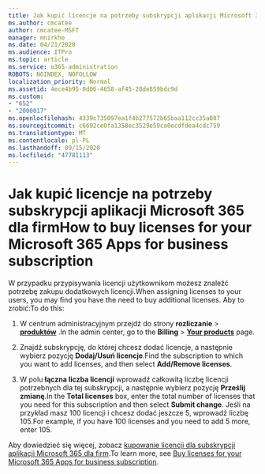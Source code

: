 ```yaml
---
title: Jak kupić licencje na potrzeby subskrypcji aplikacji Microsoft 365 dla firm
ms.author: cmcatee
author: cmcatee-MSFT
manager: mnirkhe
ms.date: 04/21/2020
ms.audience: ITPro
ms.topic: article
ms.service: o365-administration
ROBOTS: NOINDEX, NOFOLLOW
localization_priority: Normal
ms.assetid: 4ece4b95-0d06-4658-af45-28de859bdc9d
ms.custom:
- "652"
- "2000017"
ms.openlocfilehash: 4339c735097ea1f4b277572b65baa112cc35a087
ms.sourcegitcommit: c6692ce0fa1358ec3529e59ca0ecdfdea4cdc759
ms.translationtype: MT
ms.contentlocale: pl-PL
ms.lasthandoff: 09/15/2020
ms.locfileid: "47781113"
---
```

# <a name="how-to-buy-licenses-for-your-microsoft-365-apps-for-business-subscription"></a><span data-ttu-id="fcc7d-102">Jak kupić licencje na potrzeby subskrypcji aplikacji Microsoft 365 dla firm</span><span class="sxs-lookup"><span data-stu-id="fcc7d-102">How to buy licenses for your Microsoft 365 Apps for business subscription</span></span>

<span data-ttu-id="fcc7d-103">W przypadku przypisywania licencji użytkownikom możesz znaleźć potrzebę zakupu dodatkowych licencji.</span><span class="sxs-lookup"><span data-stu-id="fcc7d-103">When assigning licenses to your users, you may find you have the need to buy additional licenses.</span></span> <span data-ttu-id="fcc7d-104">Aby to zrobić:</span><span class="sxs-lookup"><span data-stu-id="fcc7d-104">To do this:</span></span>
  
1. <span data-ttu-id="fcc7d-105">W centrum administracyjnym przejdź do strony **rozliczanie** \> **[produktów](https://go.microsoft.com/fwlink/p/?linkid=842054)** .</span><span class="sxs-lookup"><span data-stu-id="fcc7d-105">In the admin center, go to the **Billing** \> **[Your products](https://go.microsoft.com/fwlink/p/?linkid=842054)** page.</span></span>

2. <span data-ttu-id="fcc7d-106">Znajdź subskrypcję, do której chcesz dodać licencje, a następnie wybierz pozycję **Dodaj/Usuń licencje**.</span><span class="sxs-lookup"><span data-stu-id="fcc7d-106">Find the subscription to which you want to add licenses, and then select **Add/Remove licenses**.</span></span>

3. <span data-ttu-id="fcc7d-107">W polu **łączna liczba licencji** wprowadź całkowitą liczbę licencji potrzebnych dla tej subskrypcji, a następnie wybierz pozycję **Prześlij zmianę**.</span><span class="sxs-lookup"><span data-stu-id="fcc7d-107">In the **Total licenses** box, enter the total number of licenses that you need for this subscription and then select **Submit change**.</span></span> <span data-ttu-id="fcc7d-108">Jeśli na przykład masz 100 licencji i chcesz dodać jeszcze 5, wprowadź liczbę 105.</span><span class="sxs-lookup"><span data-stu-id="fcc7d-108">For example, if you have 100 licenses and you need to add 5 more, enter 105.</span></span>

<span data-ttu-id="fcc7d-109">Aby dowiedzieć się więcej, zobacz [kupowanie licencji dla subskrypcji aplikacji Microsoft 365 dla firm](https://docs.microsoft.com/microsoft-365/commerce/licenses/buy-licenses).</span><span class="sxs-lookup"><span data-stu-id="fcc7d-109">To learn more, see [Buy licenses for your Microsoft 365 Apps for business subscription](https://docs.microsoft.com/microsoft-365/commerce/licenses/buy-licenses).</span></span>